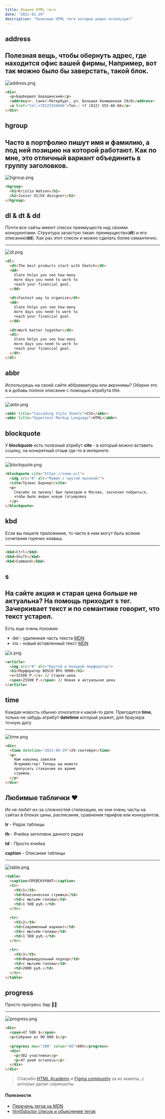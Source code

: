 ```yaml
---
title: Редкие HTML теги
date: "2021-01-29"
description: "Полезные HTML теги которые редко используют"
---
```


## address

Полезная вещь, чтобы обернуть адрес, где находится офис вашей фирмы,
Например, вот так можно было бы заверстать, такой блок.
---

![address.png](address.png)

```html
<div>
  <p>Барбершоп Бородинский</p>
  <address>г. Санкт-Петербург, ул. Большая Конюшенная 19/8</address>
  <a href="tel:+78125556666">Тел.: +7 (812) 555-66-66</a>
</div>
```

## hgroup

Часто в портфолио пишут имя и фамилию, а под ней позицию на которой работают.
Как по мне, это отличный вариант объединить в группу заголовков.
---

![hgroup.png](hgroup.png)

```html
<hgroup>
  <h1>Kristin Watson</h1>
  <h2>Junior UI/UX designer</h2>
</hgroup>
```

## dl & dt & dd

Почти все сайты имеют список преимуществ над своими конкурентами.
Структура зачастую такая: преимущество(**dt**) и его описание(**dd**).
Как раз этот список и можно сделать более семантично.

---

![dl.png](dl.png)

```html
<dl>
  <dt>The best products start with Sketch</dt>
  <dd>
    Slate helps you see how many
    more days you need to work to
    reach your financial goal.
  </dd>
  
  <dt>Fastest way to organize</dt>
  <dd>
    Slate helps you see how many
    more days you need to work to
    reach your financial goal.
  </dd>
  
  <dt>Work better together</dt>
  <dt>
    Slate helps you see how many
    more days you need to work to
    reach your financial goal.
  </dt>
</dl>
```

## abbr

Используешь на своей сайте аббревиатуры или акронимы? Оберни это в <abbr> и добавь
полное описание с помощью атрибута title.

---

![abbr.png](abbr.png)

```html
<abbr title="Cascading Style Sheets">CSS</abbr>
<abbr title="Hypertext Markup Language">HTML</abbr>
```

## blockquote

У **blockquote** есть полезный атрибут **cite** - в который можно вставить ссылку, на конкретный отзыв где-то в интернете.

---

![blockquote.png](blockquote.png)

```html
<blockquote cite="https://some-url">
  <img src="#" alt="Мужик с крутой лысиной!">
  <cite>Трэвис Баркер</cite>
  <p>
    Спасибо за лысину! Был проездом в Москве, заскочил побриться,
    чтобы было видно новую татуировку
  </p>
</blockquote>
```

## kbd

Если вы пишете приложение, то часто в нем могут быть всякие сочетания горячих клавиш.

---

```html
<kbd>Ctrl</kbd>
<kbd>Shift</kbd>
<kbd>Command</kbd>
```

## s

На сайте акция и старая цена больше не актуальна? На помощь приходит s тег.
Зачеркивает текст и по семантике говорит, что текст устарел.
---

Есть еще очень похожие:

- del - удаленная часть текста [MDN](https://developer.mozilla.org/en-US/docs/Web/HTML/Element/del)
- ins - новый вставленный текст [MDN](https://developer.mozilla.org/en-US/docs/Web/HTML/Element/ins)

![s.png](s.png)

```html
<article>
  <img src="#" alt="Крутой и большой перфоратор">
  <h1>Перфоратор BOSCH BFG 9000</h1>
  <s>32500 Р.</s> // Старая цена
  <span>25500 Р.</span> // Новая и актуальная цена
</article>
```

## time

Каждая новость обычно относится к какой-то дате.
Пригодится **time**, только не забудь атрибут **datetime** который укажет, для браузера точную дату

---

![time.png](time.png)

```html
<div>
  <time datetime="2021-09-29">29 сентября</time>
  <p>
    Нам наконец завезли
    Ягермайстер! Теперь вы можете
    пропусить стаканчик во время
    стрижки.
  </p>
</div>
```


## Любимые таблички ❤️

Их не любят из-за сложностей стилизации, но они очень часты на сайтах в блоках цены, расписания, сравнения тарифов или
конкурентов.

**tr** - Рядок таблицы

**th** - Ячейка заголовок данного рядка

**td** - Просто ячейка

**caption** - Описание таблицы


---

![table.png](table.png)

```html
<table>
  <caption>ПРЕЙСКУРАНТ</caption>
  <tr>
    <th>1</th>
    <td>Классическая стрижка</td>
    <td>с мытьём головы</td>
    <td>1 500 руб.</td>
  </tr>
  
  <tr>
    <th>2</th>
    <td>Современный вариант</td>
    <td>с мытьём головы</td>
    <td>1 500 руб.</td>
  </tr>
  
  <tr>
    <th>3</th>
    <td>Индивидуальный подход</td>
    <td>с мытьём головы</td>
    <td>2000 руб.</td>
  </tr>
</table>
```


## progress
 
Просто прогресс бар 🧑‍💻

---

![progress.png](progress.png)

```html
<div>
  <span>47 509 $</span>
  <p>Собрано из 90 000 $</p>
  
  <progress max="100" value="60">60%</progress>
  <div>
    <p>382 участника</p>
    <p>47 дней осталось</p>
  </div>
</div>
```

> Спасибо [HTML Academy](https://htmlacademy.ru) и [Figma community](https://www.figma.com/community) за их макеты, с которых делал скриншоты.

#### Полезности
- [Перечень тегов на MDN](https://developer.mozilla.org/en-US/docs/Web/HTML/Element)
- [html5doctor список и обьяснение тегов](http://html5doctor.com/element-index/)
